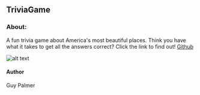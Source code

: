 ## TriviaGame

### About:
A fun trivia game about America's most beautiful places. Think you have what it takes to get all the answers correct? Click the link to find out! 
[Github](https://guycpalmer.github.io/TriviaGame/)



![alt text](https://media.giphy.com/media/2UvHcCEi3iLl0G80hL/giphy.gif)

#### Author 
Guy Palmer
